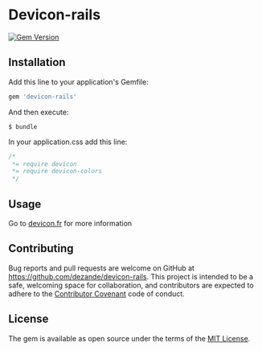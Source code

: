 # Devicon-rails
[![Gem Version](https://badge.fury.io/rb/devicon-rails.svg)](https://badge.fury.io/rb/devicon-rails)
## Installation

Add this line to your application's Gemfile:

```ruby
gem 'devicon-rails'
```

And then execute:

    $ bundle

In your application.css add this line:
```css
/*
 *= require devicon
 *= require devicon-colors
 */
```

## Usage

Go to [devicon.fr](http://devicon.fr/) for more information

## Contributing

Bug reports and pull requests are welcome on GitHub at https://github.com/dezande/devicon-rails. This project is intended to be a safe, welcoming space for collaboration, and contributors are expected to adhere to the [Contributor Covenant](http://contributor-covenant.org) code of conduct.


## License

The gem is available as open source under the terms of the [MIT License](http://opensource.org/licenses/MIT).
